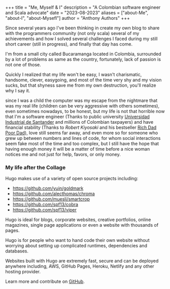 +++
title = "Me, Myself & I"
description = "A Colombian software engineer and Scala advocate"
date = "2023-08-2023"
aliases = ["about-Me", "about-I", "about-Mysefl"]
author = "Anthony Authors"
+++

Since several years ago I've been thinking in create my own blog to share with the programmers community (not only scala) several of my achievements and how I solved several challenges I faced during my still short career (still in progress), and finally that day has come. 

I'm from a small city called Bucaramanga located in Colombia, surrounded by a lot of problems as same as the country, fortunately, lack of passion is not one of those.

Quickly I realized that my life won't be easy, I wasn't charismatic, handsome, clever, easygoing, and most of the time very shy and my vision sucks,
but that shyness save me from my own destruction, you'll realize why I say it.

since I was a child the computer was my escape from the nightmare that was my real life (children can be very aggressive with others sometimes), even sometimes nowadays, to be honest, but my life is not that horrible now that I'm a software engineer (Thanks to public university [Universidad Industrial de Santander](https://uis.edu.co) and millions of Colombian taxpayers) and have financial stability (Thanks to _Robert Kiyosaki_ and his bestseller [Rich Dad Poor Dad](https://www.goodreads.com/book/show/69571.Rich_Dad_Poor_Dad)),
love still seems far away, and even more so for someone who grew up between numbers and lines of code, for whom social interactions seem fake most of the time and too complex, but I still have the hope that having enough money it will be a matter of
time before a nice woman notices me and not just for help, favors, or only money.

### My life after the Collage


Hugo makes use of a variety of open source projects including:

* https://github.com/yuin/goldmark
* https://github.com/alecthomas/chroma
* https://github.com/muesli/smartcrop
* https://github.com/spf13/cobra
* https://github.com/spf13/viper

Hugo is ideal for blogs, corporate websites, creative portfolios, online magazines, single page applications or even a website with thousands of pages.

Hugo is for people who want to hand code their own website without worrying about setting up complicated runtimes, dependencies and databases.

Websites built with Hugo are extremely fast, secure and can be deployed anywhere including, AWS, GitHub Pages, Heroku, Netlify and any other hosting provider.

Learn more and contribute on [GitHub](https://github.com/gohugoio).